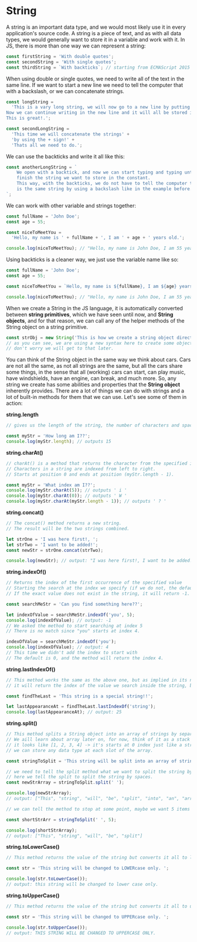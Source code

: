 # String

A string is an important data type, and we would most likely use it in every application's source code.
A string is a piece of text, and as with all data types, we would generally want to store it in a variable and work with it.
In JS, there is more than one way we can represent a string:

```js
const firstString = 'With double quotes';
const secondString = 'With single quotes';
const thirdString = `With backticks`; // starting from ECMAScript 2015 (a big update to JS)
```

When using double or single quotes, we need to write all of the text in the same line. If we want to start a new line we need to tell the computer that with a backslash, or we can concatenate strings.

```js
const longString =
  'This is a vary long string, we will now go to a new line by putting a backslash and pressing enter \
Now we can continue writing in the new line and it will all be stored in the same longString constant with no problems! \
This is great!.';

const secondLongString =
  'This time we will concatenate the strings' +
  'by using the + sign!' +
  'Thats all we need to do.';
```

We can use the backticks and write it all like this:

```js
const anotherLongString = `
    We open with a backtick, and now we can start typing and typing until we
    finish the string we want to store in the constant.
    This way, with the backticks, we do not have to tell the computer that this
    is the same string by using a backslash like in the example before.
`;
```

We can work with other variable and strings together:

```js
const fullName = 'John Doe';
const age = 55;

const niceToMeetYou =
  'Hello, my name is ' + fullName + ', I am ' + age + ' years old.';

console.log(niceToMeetYou); // "Hello, my name is John Doe, I am 55 years old."
```

Using backticks is a cleaner way, we just use the variable name like so:

```js
const fullName = 'John Doe';
const age = 55;

const niceToMeetYou = `Hello, my name is ${fullName}, I am ${age} years old`;

console.log(niceToMeetYou); // "Hello, my name is John Doe, I am 55 years old."
```

When we create a String in the JS language, it is automatically converted between **string primitives**, which we have seen until now, and **String objects**, and for that reason, we can call any of the helper methods of the String object on a string primitive.

```js
const strObj = new String('This is how we create a string object directly');
// as you can see, we are using a new syntax here to create some object
// don't worry we will get to that later.
```

You can think of the String object in the same way we think about cars. Cars are not all the same, as not all strings are the same, but all the cars share some things, in the sense that all (working) cars can start, can play music, have windshields, have an engine, can break, and much more. So, any string we create has some abilities and properties that the **String object** inherently provides.
There are a lot of things we can do with strings and a lot of built-in methods for them that we can use. Let's see some of them in action:

**string.length**

```js
// gives us the length of the string, the number of characters and spaces it has.

const myStr = 'How long am I??';
console.log(myStr.length); // outputs 15
```

**string.charAt()**

```js
// charAt() is a method that returns the character from the specified index.
// Characters in a string are indexed from left to right.
// Starts at position 0 and ends at position (myStr.length - 1).

const myStr = 'What index am I??';
console.log(myStr.charAt(5)); // outputs ' i '
console.log(myStr.charAt(0)); // outputs ' W '
console.log(myStr.charAt(myStr.length - 1)); // outputs ' ? '
```

**string.concat()**

```js
// The concat() method returns a new string.
// The result will be the two strings combined.

let strOne = 'I was here first!, ';
let strTwo = 'I want to be added!';
const newStr = strOne.concat(strTwo);

console.log(newStr); // output: "I was here first!, I want to be added!";
```

**string.indexOf()**

```js
// Returns the index of the first occurrence of the specified value
// Starting the search at the index we specify (if we do not, the default is 0)
// If the exact value does not exist in the string, it will return -1.

const searchMeStr = 'Can you find something here??';

let indexOfValue = searchMeStr.indexOf('you', 5);
console.log(indexOfValue); // output: -1
// We asked the method to start searching at index 5
// There is no match since "you" starts at index 4.

indexOfValue = searchMeStr.indexOf('you');
console.log(indexOfValue); // output: 4
// This time we didn't add the index to start with
// The default is 0, and the method will return the index 4.
```

**string.lastIndexOf()**

```js
// This method works the same as the above one, but as implied in its name
// it will return the index of the value we search inside the string, but where it is last appearing.

const findTheLast = 'This string is a special string!!';

let lastAppearanceAt = findTheLast.lastIndexOf('string');
console.log(lastAppearanceAt); // output: 25
```

**string.split()**

```js
// This method splits a String object into an array of strings by separating the string into substrings.
// We aill learn about array later on, for now, think of it as a stack of data,
// it looks like [1, 2, 3, 4] -> it's starts at 0 index just like a string
// we can store any data type at each slot of the array.

const stringToSplit = 'This string will be split into an array of strings!';

// we need to tell the split method what we want to split the string by.
// here we tell the split to split the string by spaces.
const newStrArray = stringToSplit.split(' ');

console.log(newStrArray);
// output: ["This", "string", "will", "be", "split", "into", "an", "array", "of","strings!"]

// we can tell the method to stop at some point, maybe we want 5 items in // the array and not all items as we have seen above?...

const shortStrArr = stringToSplit(' ', 5);

console.log(shortStrArray);
// output: ["This", "string", "will", "be", "split"]
```

**string.toLowerCase()**

```js
// This method returns the value of the string but converts it all to lower case

const str = 'This string will be changed to LOWERcase only. ';

console.log(str.toLowerCase());
// output: this string will be changed to lower case only.
```

**string.toUpperCase()**

```js
// This method returns the value of the string but converts it all to upper case

const str = 'This string will be changed to UPPERcase only. ';

console.log(str.toUpperCase());
// output: THIS STRING WILL BE CHANGED TO UPPERCASE ONLY.
```
